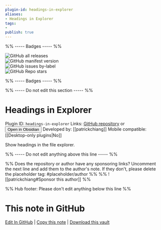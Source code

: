 ```yaml
---
plugin-id: headings-in-explorer
aliases:
- Headings in Explorer
tags: 
- 
publish: true
---
```


%% ----- Badges ----- %%

![GitHub all releases](https://img.shields.io/github/downloads/patrickchiang/obsidian-headings-in-explorer/total?color=573E7A&logo=github&style=for-the-badge)   
![GitHub manifest version](https://img.shields.io/github/manifest-json/v/patrickchiang/obsidian-headings-in-explorer?color=573E7A&logo=github&style=for-the-badge)   
![GitHub issues by-label](https://img.shields.io/github/issues/patrickchiang/obsidian-headings-in-explorer/help%20wanted?color=573E7A&logo=github&style=for-the-badge)   
![GitHub Repo stars](https://img.shields.io/github/stars/patrickchiang/obsidian-headings-in-explorer?color=573E7A&logo=github&style=for-the-badge)

%% ----- Badges ----- %%

%% ----- Do not edit this section ----- %%

# Headings in Explorer

Plugin ID: `headings-in-explorer`
Links: [GitHub repository](https://github.com/patrickchiang/obsidian-headings-in-explorer) or [<button id=HH>Open in Obsidian</button>](obsidian://show-plugin?id=headings-in-explorer)
Developed by: [[patrickchiang]]
Mobile compatible: [[Desktop-only plugins|No]]

Show headings in the file explorer.

%% ----- Do not edit anything above this line ----- %% 

%% Does the repository or author have any sponsoring links? Uncomment the next line and add them to the author's note. If they don't, please delete the placeholder tag: #placeholder/author %%
%% ![[patrickchiang#Sponsor this author]] %%

%% Hub footer: Please don't edit anything below this line %%

# This note in GitHub

<span class="git-footer">[Edit In GitHub](https://github.dev/obsidian-community/obsidian-hub/blob/main/02%20-%20Community%20Expansions/02.05%20All%20Community%20Expansions/Plugins/headings-in-explorer.md "git-hub-edit-note") | [Copy this note](https://raw.githubusercontent.com/obsidian-community/obsidian-hub/main/02%20-%20Community%20Expansions/02.05%20All%20Community%20Expansions/Plugins/headings-in-explorer.md "git-hub-copy-note") | [Download this vault](https://github.com/obsidian-community/obsidian-hub/archive/refs/heads/main.zip "git-hub-download-vault") </span>
